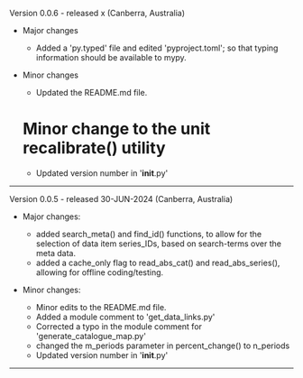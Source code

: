 Version 0.0.6 - released x (Canberra, Australia)

- Major changes
   * Added a 'py.typed' file and edited 'pyproject.toml'; 
     so that typing information should be available to mypy.

- Minor changes
   * Updated the README.md file.
   # Minor change to the unit recalibrate() utility
   * Updated version number in '__init__.py'
---

Version 0.0.5 - released 30-JUN-2024 (Canberra, Australia)

- Major changes:
   * added search_meta() and find_id() functions, to allow for 
     the selection of data item series_IDs, based on search-terms 
     over the meta data. 
   * added a cache_only flag to read_abs_cat() and read_abs_series(),
     allowing for offline coding/testing.

- Minor changes:
   * Minor edits to the README.md file.
   * Added a module comment to 'get_data_links.py'
   * Corrected a typo in the module comment for 'generate_catalogue_map.py'
   * changed the m_periods parameter in percent_change() to n_periods 
   * Updated version number in '__init__.py'
___

